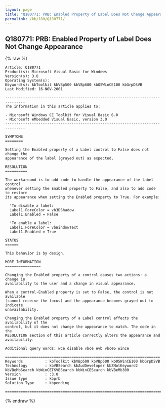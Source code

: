 ```yaml
---
layout: page
title: "Q180771: PRB: Enabled Property of Label Does Not Change Appearance"
permalink: /kb/180/Q180771/
---
```


## Q180771: PRB: Enabled Property of Label Does Not Change Appearance

{% raw %}

	Article: Q180771
	Product(s): Microsoft Visual Basic for Windows
	Version(s): 3.0
	Operating System(s): 
	Keyword(s): kbToolkit kbVBp500 kbVBp600 kbOSWinCE100 kbGrpDSVB
	Last Modified: 16-NOV-2001
	
	-------------------------------------------------------------------------------
	The information in this article applies to:
	
	- Microsoft Windows CE Toolkit for Visual Basic 6.0 
	- Microsoft eMbedded Visual Basic, version 3.0 
	-------------------------------------------------------------------------------
	
	SYMPTOMS
	========
	
	Setting the Enabled property of a Label control to False does not change the
	appearance of the label (grayed out) as expected.
	
	RESOLUTION
	==========
	
	The workaround is to add code to handle the appearance of the label control
	whenever setting the Enabled property to False, and also to add code to restore
	its appearance when setting the Enabled property to True. For example:
	
	  'To disable a label:
	  Label1.ForeColor = vb3DShadow
	  Label1.Enabled = False
	
	  'To enable a label:
	  Label1.ForeColor = vbWindowText
	  Label1.Enabled = True
	
	STATUS
	======
	
	This behavior is by design.
	
	MORE INFORMATION
	================
	
	Changing the Enabled property of a control causes two actions: a change in
	availability to the user and a change in visual appearance.
	
	When a control-Enabled property is set to False, the control is not available
	(cannot receive the focus) and the appearance becomes grayed out to indicate
	unavailability.
	
	Changing the Enabled property of a Label control affects the availability of the
	control, but it does not change the appearance to match. The code in the
	RESOLUTION section of this article correctly alters the appearance and
	availability.
	
	Additional query words: wce disable vbce evb vbce6 wince
	
	======================================================================
	Keywords          : kbToolkit kbVBp500 kbVBp600 kbOSWinCE100 kbGrpDSVB 
	Technology        : kbVBSearch kbAudDeveloper kbZNotKeyword2 kbVBeMbSearch kbWinCETKVBSearch kbWinCESearch kbVBeMb300
	Version           : :3.0
	Issue type        : kbprb
	Solution Type     : kbpending
	
	=============================================================================
	

{% endraw %}
